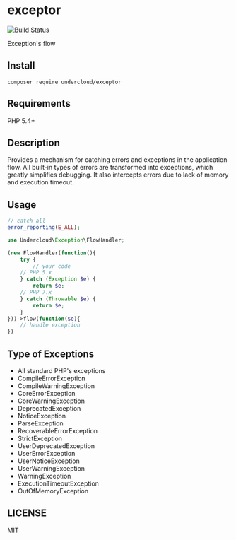 # exceptor

[![Build Status](https://travis-ci.org/undercloud/exceptor.svg?branch=master)](https://travis-ci.org/undercloud/exceptor)

Exception's flow

## Install

`composer require undercloud/exceptor`

## Requirements

PHP 5.4+

## Description

Provides a mechanism for catching errors and exceptions in the application flow. All built-in types of errors are transformed into exceptions, which greatly simplifies debugging. It also intercepts errors due to lack of memory and execution timeout.

## Usage

```php
// catch all
error_reporting(E_ALL);

use Undercloud\Exception\FlowHandler;

(new FlowHandler(function(){
    try {
        // your code
    // PHP 5.x 
    } catch (Exception $e) {
        return $e;
    // PHP 7.x
    } catch (Throwable $e) {
        return $e;
    }
}))->flow(function($e){
    // handle exception
})
```

## Type of Exceptions

* All standard PHP's exceptions
* CompileErrorException
* CompileWarningException
* CoreErrorException
* CoreWarningException
* DeprecatedException
* NoticeException
* ParseException
* RecoverableErrorException
* StrictException
* UserDeprecatedException
* UserErrorException
* UserNoticeException
* UserWarningException
* WarningException
* ExecutionTimeoutException
* OutOfMemoryException

## LICENSE

MIT